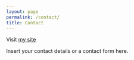```yaml
---
layout: page
permalink: /contact/
title: Contact
---
```


Visit [my site](https://bool.netlify.com)

Insert your contact details or a contact form here.

